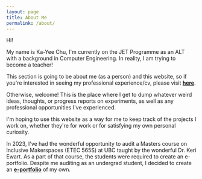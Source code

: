 ```yaml
---
layout: page
title: About Me
permalink: /about/
---
```


Hi!

My name is Ka-Yee Chu, I'm currently on the JET Programme as an ALT with a background in Computer Engineering.
In reality, I am trying to become a teacher!

This section is going to be about me (as a person) and this website, so if you're interested in seeing my
professional experience/cv, please visit **[here](/experience/)**.

Otherwise, welcome! This is the place where I get to dump whatever weird ideas, thoughts, or progress reports
on experiments, as well as any professional opportunities I've experienced.

I'm hoping to use this website as a way for me to keep track of the projects I work on, whether they're for work
or for satisfying my own personal curiosity. 

In 2023, I've had the wonderful opportunity to audit a Masters course on Inclusive Makerspaces (ETEC 565S) at UBC
taught by the wonderful Dr. Keri Ewart. As a part of that course, the students were required to create an e-portfolio.
Despite me auditing as an undergrad student, I decided to create an **[e-portfolio](/e-portfolio/main.md)** of my own.